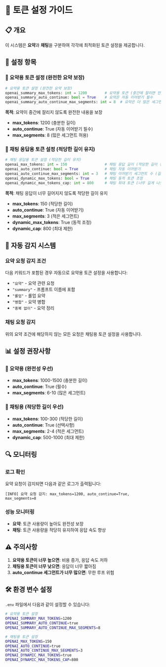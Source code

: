 # 🎯 토큰 설정 가이드

## 📋 개요

이 시스템은 **요약**과 **채팅**을 구분하여 각각에 최적화된 토큰 설정을 제공합니다.

## 🔧 설정 항목

### 📝 요약용 토큰 설정 (완전한 요약 보장)

```python
# 요약용 토큰 설정 (완전한 요약 보장)
openai_summary_max_tokens: int = 1200        # 요약용 토큰 (중간에 잘리면 안됨)
openai_summary_auto_continue: bool = True    # 요약은 자동 이어받기 필수
openai_summary_auto_continue_max_segments: int = 8  # 요약은 더 많은 세그먼트 허용
```

**목적**: 요약이 중간에 잘리지 않도록 완전한 내용을 보장
- **max_tokens**: 1200 (충분한 길이)
- **auto_continue**: True (자동 이어받기 필수)
- **max_segments**: 8 (많은 세그먼트 허용)

### 💬 채팅 응답용 토큰 설정 (적당한 길이 유지)

```python
# 채팅 응답용 토큰 설정 (적당한 길이 유지)
openai_max_tokens: int = 150                 # 채팅 응답 길이 (적당한 길이 유지)
openai_auto_continue: bool = True            # 채팅 자동 이어받기
openai_auto_continue_max_segments: int = 3   # 채팅 이어받기 세그먼트 수 (길게 이어갈 필요 없음)
openai_dynamic_max_tokens: bool = True       # 채팅 동적 토큰 조정
openai_dynamic_max_tokens_cap: int = 800     # 채팅 최대 토큰 (너무 길게 나오면 안됨)
```

**목적**: 채팅 응답이 너무 길어지지 않도록 적당한 길이 유지
- **max_tokens**: 150 (적당한 길이)
- **auto_continue**: True (자동 이어받기)
- **max_segments**: 3 (적은 세그먼트)
- **dynamic_max_tokens**: True (동적 조정)
- **dynamic_cap**: 800 (최대 제한)

## 🚀 자동 감지 시스템

### 요약 요청 감지 조건

다음 키워드가 포함된 경우 자동으로 요약용 토큰 설정을 사용합니다:

- `"요약"` - 요약 관련 요청
- `"summary"` - 프롬프트 이름에 포함
- `"롤업"` - 롤업 요약
- `"병합"` - 요약 병합
- `"중복 없이"` - 요약 정리

### 채팅 요청 감지

위의 요약 조건에 해당하지 않는 모든 요청은 채팅용 토큰 설정을 사용합니다.

## 📊 설정 권장사항

### 🎯 요약용 (완전성 우선)
- **max_tokens**: 1000-1500 (충분한 길이)
- **auto_continue**: True (필수)
- **max_segments**: 6-10 (많은 세그먼트)

### 💬 채팅용 (적당한 길이 우선)
- **max_tokens**: 100-300 (적당한 길이)
- **auto_continue**: True (선택사항)
- **max_segments**: 2-4 (적은 세그먼트)
- **dynamic_cap**: 500-1000 (최대 제한)

## 🔍 모니터링

### 로그 확인

요약 요청이 감지되면 다음과 같은 로그가 출력됩니다:

```
[INFO] 요약 요청 감지: max_tokens=1200, auto_continue=True, max_segments=8
```

### 성능 모니터링

- **요약**: 토큰 사용량이 높아도 완전성 보장
- **채팅**: 토큰 사용량을 적당히 유지하여 응답 속도 향상

## ⚠️ 주의사항

1. **요약용 토큰이 너무 높으면**: 비용 증가, 응답 속도 저하
2. **채팅용 토큰이 너무 낮으면**: 응답이 너무 짧아짐
3. **auto_continue 세그먼트가 너무 많으면**: 무한 루프 위험

## 🛠️ 환경 변수 설정

`.env` 파일에서 다음과 같이 설정할 수 있습니다:

```bash
# 요약용 토큰 설정
OPENAI_SUMMARY_MAX_TOKENS=1200
OPENAI_SUMMARY_AUTO_CONTINUE=true
OPENAI_SUMMARY_AUTO_CONTINUE_MAX_SEGMENTS=8

# 채팅용 토큰 설정
OPENAI_MAX_TOKENS=150
OPENAI_AUTO_CONTINUE=true
OPENAI_AUTO_CONTINUE_MAX_SEGMENTS=3
OPENAI_DYNAMIC_MAX_TOKENS=true
OPENAI_DYNAMIC_MAX_TOKENS_CAP=800
```
